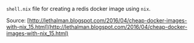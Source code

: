 `shell.nix` file for creating a redis docker image using `nix`.

Source: [http://lethalman.blogspot.com/2016/04/cheap-docker-images-with-nix_15.html](http://lethalman.blogspot.com/2016/04/cheap-docker-images-with-nix_15.html)
